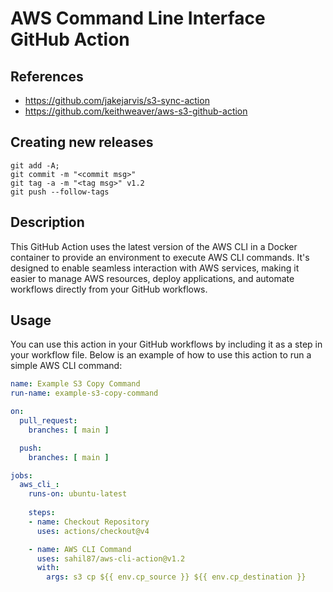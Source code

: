 # AWS Command Line Interface GitHub Action

## References

* https://github.com/jakejarvis/s3-sync-action
* https://github.com/keithweaver/aws-s3-github-action

## Creating new releases

```
git add -A;
git commit -m "<commit msg>"
git tag -a -m "<tag msg>" v1.2
git push --follow-tags
```

## Description

This GitHub Action uses the latest version of the AWS CLI in a Docker container to provide an environment to execute AWS CLI commands. It's designed to enable seamless interaction with AWS services, making it easier to manage AWS resources, deploy applications, and automate workflows directly from your GitHub workflows.

## Usage

You can use this action in your GitHub workflows by including it as a step in your workflow file. Below is an example of how to use this action to run a simple AWS CLI command:

```yaml
name: Example S3 Copy Command
run-name: example-s3-copy-command

on:
  pull_request:
    branches: [ main ]

  push:
    branches: [ main ]

jobs:
  aws_cli_:
    runs-on: ubuntu-latest
    
    steps:
    - name: Checkout Repository
      uses: actions/checkout@v4

    - name: AWS CLI Command
      uses: sahil87/aws-cli-action@v1.2
      with:
        args: s3 cp ${{ env.cp_source }} ${{ env.cp_destination }}
